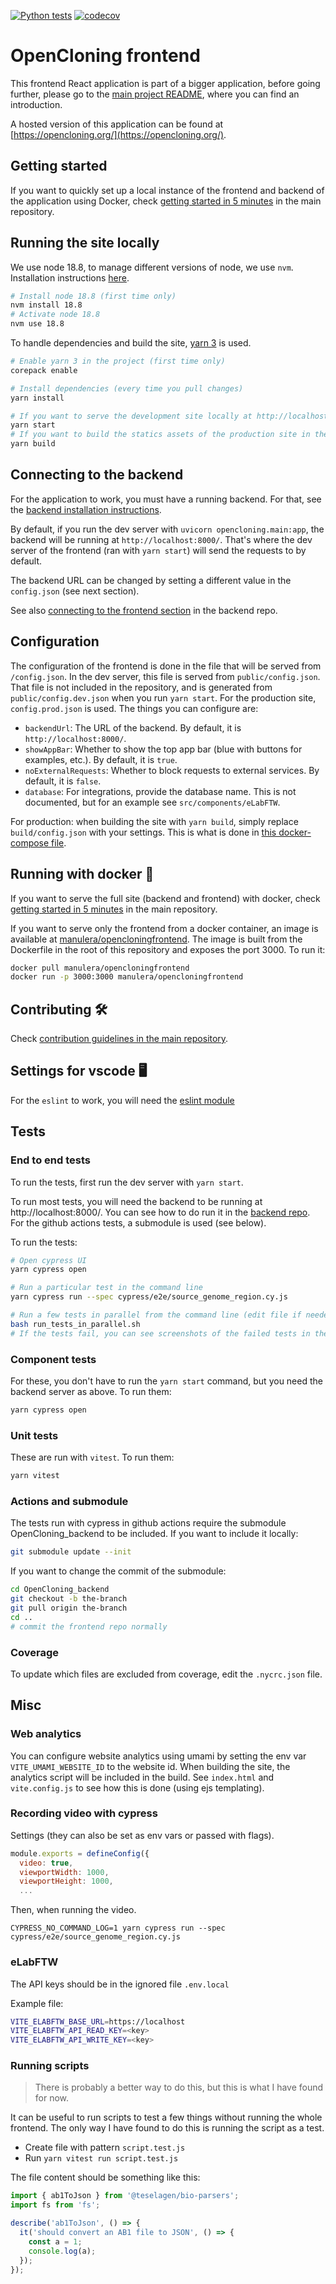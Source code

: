 [![Python tests](https://github.com/manulera/OpenCloning_frontend/actions/workflows/ci.yml/badge.svg)](https://github.com/manulera/OpenCloning_frontend/actions/workflows/ci.yml)
[![codecov](https://codecov.io/gh/manulera/OpenCloning_frontend/graph/badge.svg?token=CFIB2H6WMO)](https://codecov.io/gh/manulera/OpenCloning_frontend)


# OpenCloning frontend

This frontend React application is part of a bigger application, before going further, please go to the [main project README](https://github.com/manulera/OpenCloning?tab=readme-ov-file#readme), where you can find an introduction.

A hosted version of this application can be found at [https://opencloning.org/](https://opencloning.org/).

## Getting started

If you want to quickly set up a local instance of the frontend and backend of the application using Docker, check [getting started in 5 minutes](https://github.com/manulera/OpenCloning#timer_clock-getting-started-in-5-minutes) in the main repository.

## Running the site locally

We use node 18.8, to manage different versions of node, we use `nvm`. Installation instructions [here](https://github.com/nvm-sh/nvm#installing-and-updating).

```bash
# Install node 18.8 (first time only)
nvm install 18.8
# Activate node 18.8
nvm use 18.8
```

To handle dependencies and build the site, [yarn 3](https://v3.yarnpkg.com/) is used.

```bash
# Enable yarn 3 in the project (first time only)
corepack enable

# Install dependencies (every time you pull changes)
yarn install

# If you want to serve the development site locally at http://localhost:3000/
yarn start
# If you want to build the statics assets of the production site in the folder ./build
yarn build
```

## Connecting to the backend

For the application to work, you must have a running backend. For that, see the [backend installation instructions](https://github.com/manulera/OpenCloning_backend#local-installation).

By default, if you run the dev server with `uvicorn opencloning.main:app`, the backend will be running at `http://localhost:8000/`. That's where the dev server of the frontend (ran with `yarn start`) will send the requests to by default.

The backend URL can be changed by setting a different value in the `config.json` (see next section).

See also [connecting to the frontend section](https://github.com/manulera/OpenCloning_backend?tab=readme-ov-file#connecting-to-the-frontend) in the backend repo.

## Configuration

The configuration of the frontend is done in the file that will be served from `/config.json`. In the dev server, this file is served from `public/config.json`. That file is not included in the repository, and is generated from `public/config.dev.json` when you run `yarn start`. For the production site, `config.prod.json` is used. The things you can configure are:

* `backendUrl`: The URL of the backend. By default, it is `http://localhost:8000/`.
* `showAppBar`: Whether to show the top app bar (blue with buttons for examples, etc.). By default, it is `true`.
* `noExternalRequests`: Whether to block requests to external services. By default, it is `false`.
* `database`: For integrations, provide the database name. This is not documented, but for an example see `src/components/eLabFTW`.

For production: when building the site with `yarn build`, simply replace `build/config.json` with your settings. This is what is done in [this docker-compose file](https://github.com/manulera/OpenCloning).

## Running with docker 🐳

If you want to serve the full site (backend and frontend) with docker, check [getting started in 5 minutes](https://github.com/manulera/OpenCloning#timer_clock-getting-started-in-5-minutes) in the main repository.

If you want to serve only the frontend from a docker container, an image is available at [manulera/opencloningfrontend](https://hub.docker.com/r/manulera/opencloningfrontend). The image is built from the Dockerfile in the root of this repository and exposes the port 3000. To run it:

```bash
docker pull manulera/opencloningfrontend
docker run -p 3000:3000 manulera/opencloningfrontend
```

## Contributing :hammer_and_wrench:

Check [contribution guidelines in the main repository](https://github.com/manulera/OpenCloning/blob/master/CONTRIBUTING.md).

## Settings for vscode :desktop_computer:

For the `eslint` to work, you will need the [eslint module](https://marketplace.visualstudio.com/items?itemName=dbaeumer.vscode-eslint)

## Tests

### End to end tests

To run the tests, first run the dev server with `yarn start`.

To run most tests, you will need the backend to be running at http://localhost:8000/. You can see how to do run it in the [backend repo](https://github.com/manulera/OpenCloning_backend). For the github actions tests, a submodule is used (see below).

To run the tests:

```bash
# Open cypress UI
yarn cypress open

# Run a particular test in the command line
yarn cypress run --spec cypress/e2e/source_genome_region.cy.js

# Run a few tests in parallel from the command line (edit file if needed)
bash run_tests_in_parallel.sh
# If the tests fail, you can see screenshots of the failed tests in the folder cypress/screenshots

```

### Component tests

For these, you don't have to run the `yarn start` command, but you need the backend server as above. To run them:

```bash
yarn cypress open
```

### Unit tests

These are run with `vitest`. To run them:

```bash
yarn vitest
```

### Actions and submodule

The tests run with cypress in github actions require the submodule OpenCloning_backend to be included. If you want to include it locally:

```bash
git submodule update --init
```

If you want to change the commit of the submodule:

```bash
cd OpenCloning_backend
git checkout -b the-branch
git pull origin the-branch
cd ..
# commit the frontend repo normally
```

### Coverage

To update which files are excluded from coverage, edit the `.nycrc.json` file.

## Misc

### Web analytics

You can configure website analytics using umami by setting the env var `VITE_UMAMI_WEBSITE_ID` to the website id. When building the site, the analytics script will be included in the build. See `index.html` and `vite.config.js` to see how this is done (using ejs templating).

### Recording video with cypress

Settings (they can also be set as env vars or passed with flags).

```javascript
module.exports = defineConfig({
  video: true,
  viewportWidth: 1000,
  viewportHeight: 1000,
  ...
```

Then, when running the video.
```
CYPRESS_NO_COMMAND_LOG=1 yarn cypress run --spec cypress/e2e/source_genome_region.cy.js
```

### eLabFTW

The API keys should be in the ignored file `.env.local`

Example file:

```bash
VITE_ELABFTW_BASE_URL=https://localhost
VITE_ELABFTW_API_READ_KEY=<key>
VITE_ELABFTW_API_WRITE_KEY=<key>
```

### Running scripts

> There is probably a better way to do this, but this is what I have found for now.

It can be useful to run scripts to test a few things without running the whole frontend. The only way I have found to do this is running the script as a test.

* Create file with pattern `script.test.js`
* Run `yarn vitest run script.test.js`

The file content should be something like this:

```javascript
import { ab1ToJson } from '@teselagen/bio-parsers';
import fs from 'fs';

describe('ab1ToJson', () => {
  it('should convert an AB1 file to JSON', () => {
    const a = 1;
    console.log(a);
  });
});
```
